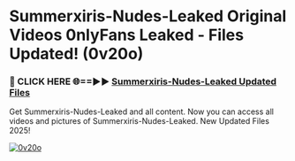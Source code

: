 # Summerxiris-Nudes-Leaked Original Videos 0nlyFans Leaked - Files Updated! (0v20o)

<h3>🔴 CLICK HERE 🌐==►► <a href="https://tinyurl.com/4mcuefdz" rel="nofollow">Summerxiris-Nudes-Leaked Updated Files</a></h3>

Get Summerxiris-Nudes-Leaked and all content. Now you can access all videos and pictures of Summerxiris-Nudes-Leaked. New Updated Files 2025!

[![0v20o](https://i.imgur.com/StAQSOY.gif)](https://tinyurl.com/4mcuefdz)
